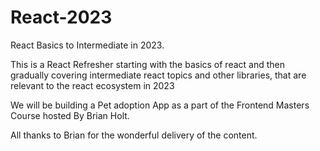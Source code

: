 # React-2023
React Basics to Intermediate in 2023. 

This is a React Refresher starting with the basics of react and then gradually covering intermediate react topics and other libraries,
that are relevant to the react ecosystem in 2023 

We will be building a Pet adoption App as a part of the Frontend Masters Course hosted By Brian Holt. 

All thanks to Brian for the wonderful delivery of the content. 
